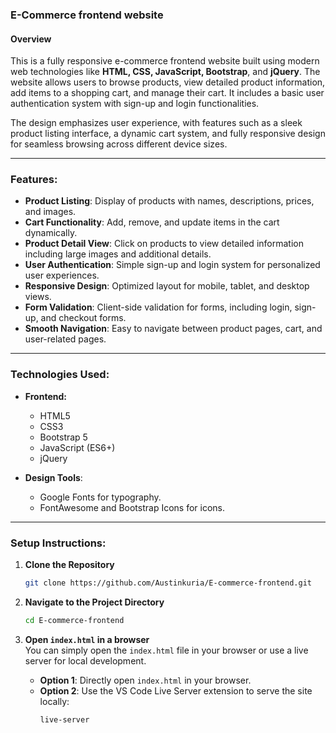 ### **E-Commerce frontend website**

#### **Overview**

This is a fully responsive e-commerce frontend website built using modern web technologies like **HTML, CSS, JavaScript, Bootstrap**, and **jQuery**. The website allows users to browse products, view detailed product information, add items to a shopping cart, and manage their cart. It includes a basic user authentication system with sign-up and login functionalities. 

The design emphasizes user experience, with features such as a sleek product listing interface, a dynamic cart system, and fully responsive design for seamless browsing across different device sizes.

---

### **Features:**

- **Product Listing**: Display of products with names, descriptions, prices, and images.
- **Cart Functionality**: Add, remove, and update items in the cart dynamically.
- **Product Detail View**: Click on products to view detailed information including large images and additional details.
- **User Authentication**: Simple sign-up and login system for personalized user experiences.
- **Responsive Design**: Optimized layout for mobile, tablet, and desktop views.
- **Form Validation**: Client-side validation for forms, including login, sign-up, and checkout forms.
- **Smooth Navigation**: Easy to navigate between product pages, cart, and user-related pages.
  
---

### **Technologies Used:**

- **Frontend:**
  - HTML5
  - CSS3
  - Bootstrap 5
  - JavaScript (ES6+)
  - jQuery

- **Design Tools**:
  - Google Fonts for typography.
  - FontAwesome and Bootstrap Icons for icons.

---

### **Setup Instructions:**

1. **Clone the Repository**  
   ```bash
   git clone https://github.com/Austinkuria/E-commerce-frontend.git
   ```
   
2. **Navigate to the Project Directory**
   ```bash
   cd E-commerce-frontend
   ```

3. **Open `index.html` in a browser**  
   You can simply open the `index.html` file in your browser or use a live server for local development.
   
   - **Option 1**: Directly open `index.html` in your browser.
   - **Option 2**: Use the VS Code Live Server extension to serve the site locally:
     ```bash
     live-server
     ```

